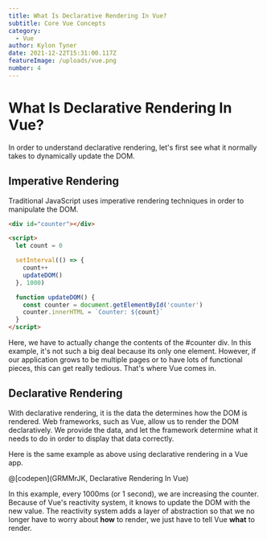 ```yaml
---
title: What Is Declarative Rendering In Vue?
subtitle: Core Vue Concepts
category:
  - Vue
author: Kylon Tyner
date: 2021-12-22T15:31:00.117Z
featureImage: /uploads/vue.png
number: 4
---
```


# What Is Declarative Rendering In Vue?

In order to understand declarative rendering, let's first see what it normally takes to dynamically update the DOM.

## Imperative Rendering

Traditional JavaScript uses imperative rendering techniques in order to manipulate the DOM.

```html
<div id="counter"></div>

<script>
  let count = 0

  setInterval(() => {
    count++
    updateDOM()
  }, 1000)

  function updateDOM() {
    const counter = document.getElementById('counter')
    counter.innerHTML = `Counter: ${count}`
  }
</script>
```

Here, we have to actually change the contents of the #counter div. In this example, it's not such a big deal because its only one element. However, if our application grows to be multiple pages or to have lots of functional pieces, this can get really tedious. That's where Vue comes in.

## Declarative Rendering

With declarative rendering, it is the data the determines how the DOM is rendered. Web frameworks, such as Vue, allow us to render the DOM declaratively. We provide the data, and let the framework determine what it needs to do in order to display that data correctly.

Here is the same example as above using declarative rendering in a Vue app.

@[codepen](GRMMrJK, Declarative Rendering In Vue)

In this example, every 1000ms (or 1 second), we are increasing the counter. Because of Vue's reactivity system, it knows to update the DOM with the new value. The reactivity system adds a layer of abstraction so that we no longer have to worry about **how** to render, we just have to tell Vue **what** to render.
